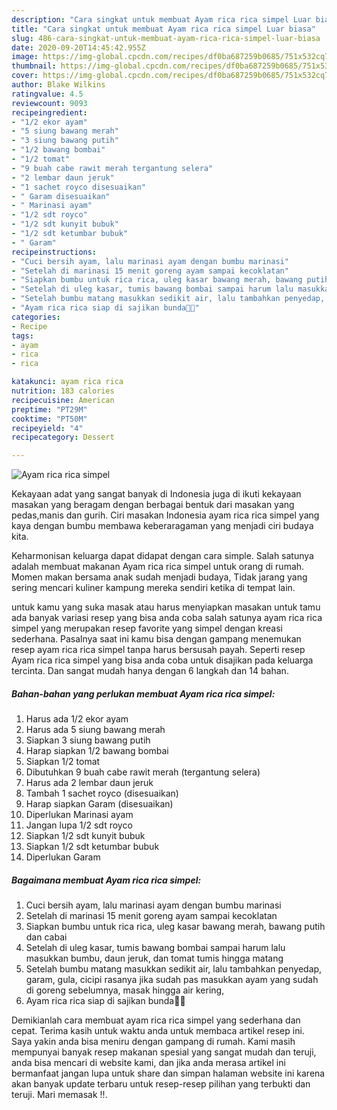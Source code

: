 ```yaml
---
description: "Cara singkat untuk membuat Ayam rica rica simpel Luar biasa"
title: "Cara singkat untuk membuat Ayam rica rica simpel Luar biasa"
slug: 486-cara-singkat-untuk-membuat-ayam-rica-rica-simpel-luar-biasa
date: 2020-09-20T14:45:42.955Z
image: https://img-global.cpcdn.com/recipes/df0ba687259b0685/751x532cq70/ayam-rica-rica-simpel-foto-resep-utama.jpg
thumbnail: https://img-global.cpcdn.com/recipes/df0ba687259b0685/751x532cq70/ayam-rica-rica-simpel-foto-resep-utama.jpg
cover: https://img-global.cpcdn.com/recipes/df0ba687259b0685/751x532cq70/ayam-rica-rica-simpel-foto-resep-utama.jpg
author: Blake Wilkins
ratingvalue: 4.5
reviewcount: 9093
recipeingredient:
- "1/2 ekor ayam"
- "5 siung bawang merah"
- "3 siung bawang putih"
- "1/2 bawang bombai"
- "1/2 tomat"
- "9 buah cabe rawit merah tergantung selera"
- "2 lembar daun jeruk"
- "1 sachet royco disesuaikan"
- " Garam disesuaikan"
- " Marinasi ayam"
- "1/2 sdt royco"
- "1/2 sdt kunyit bubuk"
- "1/2 sdt ketumbar bubuk"
- " Garam"
recipeinstructions:
- "Cuci bersih ayam, lalu marinasi ayam dengan bumbu marinasi"
- "Setelah di marinasi 15 menit goreng ayam sampai kecoklatan"
- "Siapkan bumbu untuk rica rica, uleg kasar bawang merah, bawang putih dan cabai"
- "Setelah di uleg kasar, tumis bawang bombai sampai harum lalu masukkan bumbu, daun jeruk, dan tomat tumis hingga matang"
- "Setelah bumbu matang masukkan sedikit air, lalu tambahkan penyedap, garam, gula, cicipi rasanya jika sudah pas masukkan ayam yang sudah di goreng sebelumnya, masak hingga air kering,"
- "Ayam rica rica siap di sajikan bunda🥰🥰"
categories:
- Recipe
tags:
- ayam
- rica
- rica

katakunci: ayam rica rica 
nutrition: 183 calories
recipecuisine: American
preptime: "PT29M"
cooktime: "PT50M"
recipeyield: "4"
recipecategory: Dessert

---
```



![Ayam rica rica simpel](https://img-global.cpcdn.com/recipes/df0ba687259b0685/751x532cq70/ayam-rica-rica-simpel-foto-resep-utama.jpg)

Kekayaan adat yang sangat banyak di Indonesia juga di ikuti kekayaan masakan yang beragam dengan berbagai bentuk dari masakan yang pedas,manis dan gurih. Ciri masakan Indonesia ayam rica rica simpel yang kaya dengan bumbu membawa keberaragaman yang menjadi ciri budaya kita.




Keharmonisan keluarga dapat didapat dengan cara simple. Salah satunya adalah membuat makanan Ayam rica rica simpel untuk orang di rumah. Momen makan bersama anak sudah menjadi budaya, Tidak jarang yang sering mencari kuliner kampung mereka sendiri ketika di tempat lain.

untuk kamu yang suka masak atau harus menyiapkan masakan untuk tamu ada banyak variasi resep yang bisa anda coba salah satunya ayam rica rica simpel yang merupakan resep favorite yang simpel dengan kreasi sederhana. Pasalnya saat ini kamu bisa dengan gampang menemukan resep ayam rica rica simpel tanpa harus bersusah payah.
Seperti resep Ayam rica rica simpel yang bisa anda coba untuk disajikan pada keluarga tercinta. Dan sangat mudah hanya dengan 6 langkah dan 14 bahan.


<!--inarticleads1-->

##### Bahan-bahan yang perlukan membuat Ayam rica rica simpel:

1. Harus ada 1/2 ekor ayam
1. Harus ada 5 siung bawang merah
1. Siapkan 3 siung bawang putih
1. Harap siapkan 1/2 bawang bombai
1. Siapkan 1/2 tomat
1. Dibutuhkan 9 buah cabe rawit merah (tergantung selera)
1. Harus ada 2 lembar daun jeruk
1. Tambah 1 sachet royco (disesuaikan)
1. Harap siapkan  Garam (disesuaikan)
1. Diperlukan  Marinasi ayam
1. Jangan lupa 1/2 sdt royco
1. Siapkan 1/2 sdt kunyit bubuk
1. Siapkan 1/2 sdt ketumbar bubuk
1. Diperlukan  Garam




<!--inarticleads2-->

##### Bagaimana membuat  Ayam rica rica simpel:

1. Cuci bersih ayam, lalu marinasi ayam dengan bumbu marinasi
1. Setelah di marinasi 15 menit goreng ayam sampai kecoklatan
1. Siapkan bumbu untuk rica rica, uleg kasar bawang merah, bawang putih dan cabai
1. Setelah di uleg kasar, tumis bawang bombai sampai harum lalu masukkan bumbu, daun jeruk, dan tomat tumis hingga matang
1. Setelah bumbu matang masukkan sedikit air, lalu tambahkan penyedap, garam, gula, cicipi rasanya jika sudah pas masukkan ayam yang sudah di goreng sebelumnya, masak hingga air kering,
1. Ayam rica rica siap di sajikan bunda🥰🥰




Demikianlah cara membuat ayam rica rica simpel yang sederhana dan cepat. Terima kasih untuk waktu anda untuk membaca artikel resep ini. Saya yakin anda bisa meniru dengan gampang di rumah. Kami masih mempunyai banyak resep makanan spesial yang sangat mudah dan teruji, anda bisa mencari di website kami, dan jika anda merasa artikel ini bermanfaat jangan lupa untuk share dan simpan halaman website ini karena akan banyak update terbaru untuk resep-resep pilihan yang terbukti dan teruji. Mari memasak !!. 
